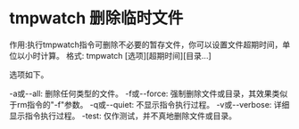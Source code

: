# tmpwatch 删除临时文件

作用:执行tmpwatch指令可删除不必要的暂存文件，你可以设置文件超期时间，单位以小时计算。 
格式: tmpwatch [选项][超期时间][目录...]

选项如下。

-a或--all: 删除任何类型的文件。
-f或--force: 强制删除文件或目录，其效果类似于rm指令的"-f"参数。
-q或--quiet: 不显示指令执行过程。
-v或--verbose: 详细显示指令执行过程。
-test: 仅作测试，并不真地删除文件或目录。
